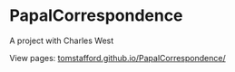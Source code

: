 # PapalCorrespondence
A project with Charles West

View pages: [tomstafford.github.io/PapalCorrespondence/](https://tomstafford.github.io/PapalCorrespondence/)
